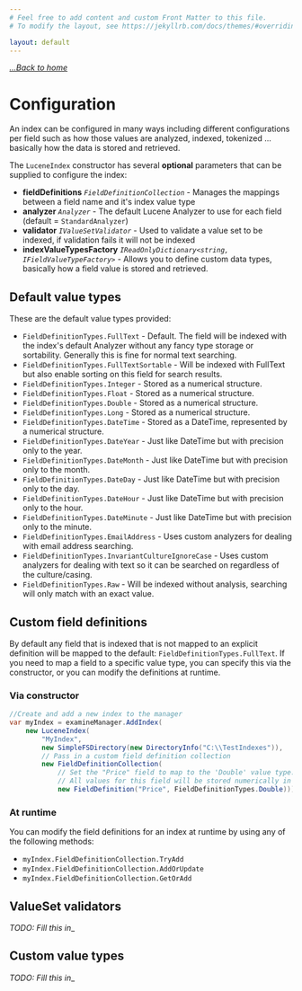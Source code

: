 ```yaml
---
# Feel free to add content and custom Front Matter to this file.
# To modify the layout, see https://jekyllrb.com/docs/themes/#overriding-theme-defaults

layout: default
---
```


_[...Back to home](index)_

Configuration
===

An index can be configured in many ways including different configurations per field such as how those values are analyzed, indexed, tokenized ... basically how the data is stored and retrieved. 

The `LuceneIndex` constructor has several **optional** parameters that can be supplied to configure the index:

* __fieldDefinitions__ _`FieldDefinitionCollection`_ - Manages the mappings between a field name and it's index value type
* __analyzer__ _`Analyzer`_ - The default Lucene Analyzer to use for each field (default = `StandardAnalyzer`)
* __validator__ _`IValueSetValidator`_ - Used to validate a value set to be indexed, if validation fails it will not be indexed
* __indexValueTypesFactory__ _`IReadOnlyDictionary<string, IFieldValueTypeFactory>`_ - Allows you to define custom data types, basically how a field value is stored and retrieved. 

## Default value types

These are the default value types provided:

* `FieldDefinitionTypes.FullText` - Default. The field will be indexed with the index's default Analyzer without any fancy type storage or sortability. Generally this is fine for normal text searching.
* `FieldDefinitionTypes.FullTextSortable` - Will be indexed with FullText but also enable sorting on this field for search results.
* `FieldDefinitionTypes.Integer` - Stored as a numerical structure.
* `FieldDefinitionTypes.Float` - Stored as a numerical structure.
* `FieldDefinitionTypes.Double` - Stored as a numerical structure.
* `FieldDefinitionTypes.Long` - Stored as a numerical structure.
* `FieldDefinitionTypes.DateTime` - Stored as a DateTime, represented by a numerical structure.
* `FieldDefinitionTypes.DateYear` - Just like DateTime but with precision only to the year.
* `FieldDefinitionTypes.DateMonth` - Just like DateTime but with precision only to the month.
* `FieldDefinitionTypes.DateDay` - Just like DateTime but with precision only to the day.
* `FieldDefinitionTypes.DateHour` - Just like DateTime but with precision only to the hour.
* `FieldDefinitionTypes.DateMinute` - Just like DateTime but with precision only to the minute.
* `FieldDefinitionTypes.EmailAddress` - Uses custom analyzers for dealing with email address searching.
* `FieldDefinitionTypes.InvariantCultureIgnoreCase` - Uses custom analyzers for dealing with text so it can be searched on regardless of the culture/casing.
* `FieldDefinitionTypes.Raw` - Will be indexed without analysis, searching will only match with an exact value.

## Custom field definitions

By default any field that is indexed that is not mapped to an explicit definition will be mapped to the default: `FieldDefinitionTypes.FullText`. If you need to map a field to a specific value type, you can specify this via the constructor, or you can modify the definitions at runtime.

### Via constructor

```cs
//Create and add a new index to the manager
var myIndex = examineManager.AddIndex(
    new LuceneIndex(            
        "MyIndex",              
        new SimpleFSDirectory(new DirectoryInfo("C:\\TestIndexes")),
        // Pass in a custom field definition collection
        new FieldDefinitionCollection(            
            // Set the "Price" field to map to the 'Double' value type.
            // All values for this field will be stored numerically in the index (not as strings).
            new FieldDefinition("Price", FieldDefinitionTypes.Double))));
```

### At runtime

You can modify the field definitions for an index at runtime by using any of the following methods:

* `myIndex.FieldDefinitionCollection.TryAdd`
* `myIndex.FieldDefinitionCollection.AddOrUpdate`
* `myIndex.FieldDefinitionCollection.GetOrAdd`

## ValueSet validators

_TODO: Fill this in__

## Custom value types

_TODO: Fill this in__